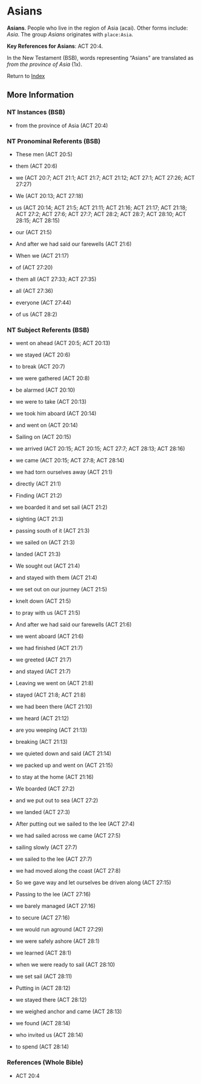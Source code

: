 # Asians
**Asians**. 
People who live in the region of Asia (acai). 
Other forms include: 
*Asia*. 
The group _Asians_ originates with `place:Asia`. 


**Key References for Asians**: 
ACT 20:4. 




In the New Testament (BSB), words representing “Asians” are translated as 
*from the province of Asia* (1x). 


Return to [Index](00-Index.md)

## More Information

### NT Instances (BSB)

* from the province of Asia (ACT 20:4)



### NT Pronominal Referents (BSB)

* These men (ACT 20:5)

* them (ACT 20:6)

* we (ACT 20:7; ACT 21:1; ACT 21:7; ACT 21:12; ACT 27:1; ACT 27:26; ACT 27:27)

* We (ACT 20:13; ACT 27:18)

* us (ACT 20:14; ACT 21:5; ACT 21:11; ACT 21:16; ACT 21:17; ACT 21:18; ACT 27:2; ACT 27:6; ACT 27:7; ACT 28:2; ACT 28:7; ACT 28:10; ACT 28:15; ACT 28:15)

* our (ACT 21:5)

* And after we had said our farewells (ACT 21:6)

* When we (ACT 21:17)

* of (ACT 27:20)

* them all (ACT 27:33; ACT 27:35)

* all (ACT 27:36)

* everyone (ACT 27:44)

* of us (ACT 28:2)



### NT Subject Referents (BSB)

* went on ahead (ACT 20:5; ACT 20:13)

* we stayed (ACT 20:6)

* to break (ACT 20:7)

* we were gathered (ACT 20:8)

* be alarmed (ACT 20:10)

* we were to take (ACT 20:13)

* we took him aboard (ACT 20:14)

* and went on (ACT 20:14)

* Sailing on (ACT 20:15)

* we arrived (ACT 20:15; ACT 20:15; ACT 27:7; ACT 28:13; ACT 28:16)

* we came (ACT 20:15; ACT 27:8; ACT 28:14)

* we had torn ourselves away (ACT 21:1)

* directly (ACT 21:1)

* Finding (ACT 21:2)

* we boarded it and set sail (ACT 21:2)

* sighting (ACT 21:3)

* passing south of it (ACT 21:3)

* we sailed on (ACT 21:3)

* landed (ACT 21:3)

* We sought out (ACT 21:4)

* and stayed with them (ACT 21:4)

* we set out on our journey (ACT 21:5)

* knelt down (ACT 21:5)

* to pray with us (ACT 21:5)

* And after we had said our farewells (ACT 21:6)

* we went aboard (ACT 21:6)

* we had finished (ACT 21:7)

* we greeted (ACT 21:7)

* and stayed (ACT 21:7)

* Leaving we went on (ACT 21:8)

* stayed (ACT 21:8; ACT 21:8)

* we had been there (ACT 21:10)

* we heard (ACT 21:12)

* are you weeping (ACT 21:13)

* breaking (ACT 21:13)

* we quieted down and said (ACT 21:14)

* we packed up and went on (ACT 21:15)

* to stay at the home (ACT 21:16)

* We boarded (ACT 27:2)

* and we put out to sea (ACT 27:2)

* we landed (ACT 27:3)

* After putting out we sailed to the lee (ACT 27:4)

* we had sailed across we came (ACT 27:5)

* sailing slowly (ACT 27:7)

* we sailed to the lee (ACT 27:7)

* we had moved along the coast (ACT 27:8)

* So we gave way and let ourselves be driven along (ACT 27:15)

* Passing to the lee (ACT 27:16)

* we barely managed (ACT 27:16)

* to secure (ACT 27:16)

* we would run aground (ACT 27:29)

* we were safely ashore (ACT 28:1)

* we learned (ACT 28:1)

* when we were ready to sail (ACT 28:10)

* we set sail (ACT 28:11)

* Putting in (ACT 28:12)

* we stayed there (ACT 28:12)

* we weighed anchor and came (ACT 28:13)

* we found (ACT 28:14)

* who invited us (ACT 28:14)

* to spend (ACT 28:14)



### References (Whole Bible)

* ACT 20:4



